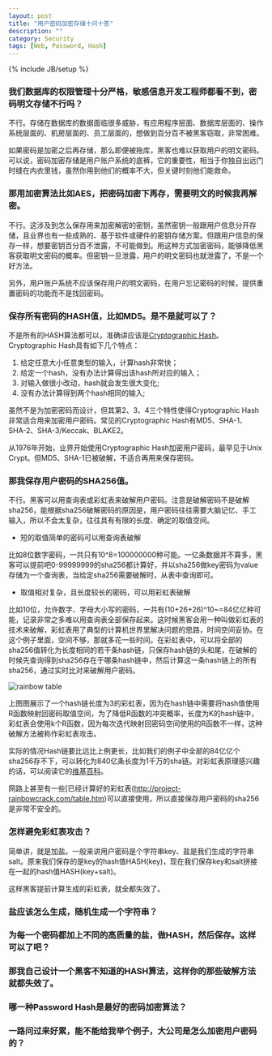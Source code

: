 ```yaml
---
layout: post
title: "用户密码加密存储十问十答"
description: ""
category: Security 
tags: [Web, Password, Hash]
---
```

{% include JB/setup %}

### 我们数据库的权限管理十分严格，敏感信息开发工程师都看不到，密码明文存储不行吗？

不行。存储在数据库的数据面临很多威胁，有应用程序层面、数据库层面的、操作系统层面的、机房层面的、员工层面的，想做到百分百不被黑客窃取，非常困难。

如果密码是加密之后再存储，那么即便被拖库，黑客也难以获取用户的明文密码。可以说，密码加密存储是用户账户系统的底裤，它的重要性，相当于你独自出远门时缝在内衣里钱，虽然你用到他们的概率不大，但关键时刻他们能救命。

### 那用加密算法比如AES，把密码加密下再存，需要明文的时候我再解密。

不行。这涉及到怎么保存用来加密解密的密钥，虽然密钥一般跟用户信息分开存储，且业界也有一些成熟的、基于软件或硬件的密钥存储方案。但跟用户信息的保存一样，想要密钥百分百不泄露，不可能做到。用这种方式加密密码，能够降低黑客获取明文密码的概率。但密钥一旦泄露，用户的明文密码也就泄露了，不是一个好方法。

另外，用户账户系统不应该保存用户的明文密码，在用户忘记密码的时候，提供重置密码的功能而不是找回密码。

### 保存所有密码的HASH值，比如MD5。是不是就可以了？

不是所有的HASH算法都可以，准确讲应该是[Cryptographic Hash](https://en.wikipedia.org/wiki/Cryptographic_hash_function)。Cryptographic Hash具有如下几个特点：

1. 给定任意大小任意类型的输入，计算hash非常快；
2. 给定一个hash，没有办法计算得出该hash所对应的输入；
3. 对输入做很小改动，hash就会发生很大变化;
4. 没有办法计算得到两个hash相同的输入;

虽然不是为加密密码而设计，但其第2、3、4三个特性使得Cryptographic Hash非常适合用来加密用户密码。常见的Cryptographic Hash有MD5、SHA-1、SHA-2、SHA-3/Keccak、BLAKE2。

从1976年开始，业界开始使用Cryptographic Hash加密用户密码，最早见于Unix Crypt。但MD5、SHA-1已被破解，不适合再用来保存密码。

### 那我保存用户密码的SHA256值。

不行。黑客可以用查询表或彩虹表来破解用户密码。注意是破解密码不是破解sha256，能根据sha256破解密码的原因是，用户密码往往需要大脑记忆、手工输入，所以不会太复杂，往往具有有限的长度、确定的取值空间。

- 短的取值简单的密码可以用查询表破解

比如8位数字密码，一共只有10^8=100000000种可能。一亿条数据并不算多，黑客可以提前吧0-99999999的sha256都计算好，并以sha256做key密码为value存储为一个查询表，当给定sha256需要破解时，从表中查询即可。

- 取值相对复杂，且长度较长的密码，可以用彩虹表破解

比如10位，允许数字、字母大小写的密码，一共有(10+26+26)^10~=84亿亿种可能，记录非常之多难以用查询表全部保存起来。这时候黑客会用一种叫做彩虹表的技术来破解，彩虹表用了典型的计算机世界里解决问题的思路，时间空间妥协。在这个例子里面，空间不够，那就多花一些时间。在彩虹表中，可以将全部的sha256值转化为长度相同的若干条hash链，只保存hash链的头和尾，在破解的时候先查询得到sha256存在于哪条hash链中，然后计算这一条hash链上的所有sha256，通过实时比对来破解用户密码。

![rainbow table](http://zhaox.github.io/assets/images/RainbowTable.svg)

上图图展示了一个hash链长度为3的彩虹表，因为在hash链中需要将hash值使用R函数映射回密码取值空间，为了降低R函数的冲突概率，长度为K的hash链中，彩虹表会使用k个R函数，因为每次迭代映射回密码空间使用的R函数不一样，这种破解方法被称作彩虹表攻击。

实际的情况Hash链要比远比上例更长，比如我们的例子中全部的84亿亿个sha256存不下，可以转化为840亿条长度为1千万的sha链。对彩虹表原理感兴趣的话，可以阅读它的[维基百科](https://en.wikipedia.org/wiki/Rainbow_table)。

网路上甚至有一些[已经计算好的彩虹表(http://project-rainbowcrack.com/table.htm)可以直接使用，所以直接保存用户密码的sha256是非常不安全的。

### 怎样避免彩虹表攻击？

简单讲，就是加盐。一般来讲用户密码是个字符串key、盐是我们生成的字符串salt。原来我们保存的是key的hash值HASH(key)，现在我们保存key和salt拼接在一起的hash值HASH(key+salt)。

这样黑客提前计算生成的彩虹表，就全都失效了。

### 盐应该怎么生成，随机生成一个字符串？

### 为每一个密码都加上不同的高质量的盐，做HASH，然后保存。这样可以了吧？

### 那我自己设计一个黑客不知道的HASH算法，这样你的那些破解方法就都失效了。

### 哪一种Password Hash是最好的密码加密算法？

### 一路问过来好累，能不能给我举个例子，大公司是怎么加密用户密码的？

